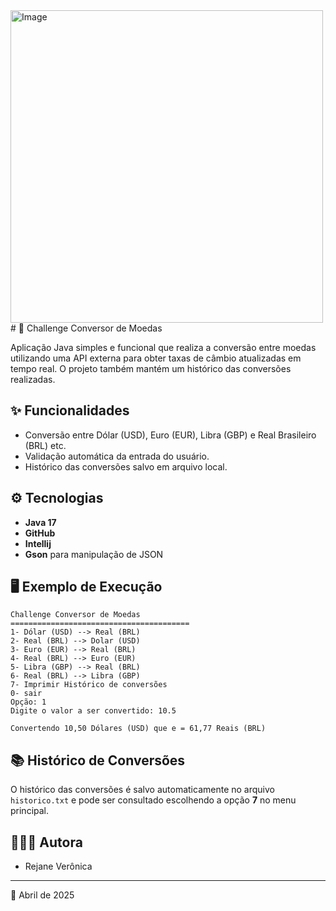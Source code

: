 <img width="500" height="500" alt="Image" src="https://github.com/user-attachments/assets/78c29f35-ea36-495a-9d53-85d58e59f8ab" />
# 🔄 Challenge Conversor de Moedas

Aplicação Java simples e funcional que realiza a conversão entre moedas utilizando uma API externa para obter taxas de câmbio atualizadas em tempo real. O projeto também mantém um histórico das conversões realizadas.

## ✨ Funcionalidades

- Conversão entre Dólar (USD), Euro (EUR), Libra (GBP) e Real Brasileiro (BRL) etc.
- Validação automática da entrada do usuário.
- Histórico das conversões salvo em arquivo local.

## ⚙️ Tecnologias

- **Java 17**
- **GitHub**
- **Intellij**
- **Gson** para manipulação de JSON

## 🖥️ Exemplo de Execução

```
Challenge Conversor de Moedas
========================================
1- Dólar (USD) --> Real (BRL)
2- Real (BRL) --> Dolar (USD)
3- Euro (EUR) --> Real (BRL)
4- Real (BRL) --> Euro (EUR)
5- Libra (GBP) --> Real (BRL)
6- Real (BRL) --> Libra (GBP)
7- Imprimir Histórico de conversões
0- sair
Opção: 1
Digite o valor a ser convertido: 10.5

Convertendo 10,50 Dólares (USD) que e = 61,77 Reais (BRL)

```

## 📚 Histórico de Conversões

O histórico das conversões é salvo automaticamente no arquivo `historico.txt` e pode ser consultado escolhendo a opção **7** no menu principal.

## 👨🏻‍💻 Autora

- Rejane Verônica

---

📅 Abril de 2025

